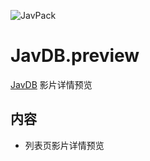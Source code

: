 ![JavPack](https://raw.githubusercontent.com/bolin-dev/JavPack/main/static/logo.png "logo")

# JavDB.preview

[JavDB](https://javdb.com/) 影片详情预览

## 内容

- 列表页影片详情预览

